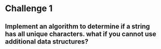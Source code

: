 # Challenge 1

## Implement an algorithm to determine if a string has all unique characters. what if you cannot use additional data structures?
